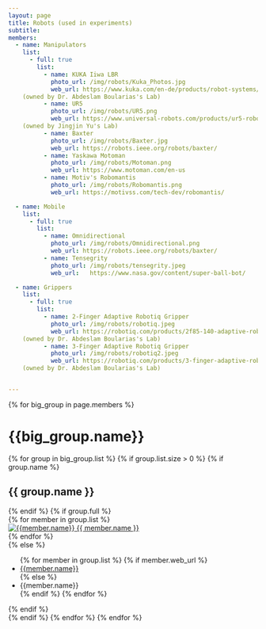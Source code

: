 ```yaml
---
layout: page
title: Robots (used in experiments)
subtitle:
members:       
  - name: Manipulators
    list:
      - full: true
        list:
          - name: KUKA Iiwa LBR 
            photo_url: /img/robots/Kuka_Photos.jpg
            web_url: https://www.kuka.com/en-de/products/robot-systems/industrial-robots/lbr-iiwa
	(owned by Dr. Abdeslam Boularias's Lab)
          - name: UR5 
            photo_url: /img/robots/UR5.png
            web_url: https://www.universal-robots.com/products/ur5-robot/
	(owned by Jingjin Yu's Lab)
          - name: Baxter
            photo_url: /img/robots/Baxter.jpg
            web_url: https://robots.ieee.org/robots/baxter/ 
          - name: Yaskawa Motoman
            photo_url: /img/robots/Motoman.png
            web_url: https://www.motoman.com/en-us
          - name: Motiv's Robomantis
            photo_url: /img/robots/Robomantis.png
            web_url: https://motivss.com/tech-dev/robomantis/

  - name: Mobile
    list:
      - full: true
        list:
          - name: Omnidirectional
            photo_url: /img/robots/Omnidirectional.png
            web_url: https://robots.ieee.org/robots/baxter/ 
          - name: Tensegrity
            photo_url: /img/robots/tensegrity.jpeg
            web_url:   https://www.nasa.gov/content/super-ball-bot/

  - name: Grippers
    list:
      - full: true
        list:
          - name: 2-Finger Adaptive Robotiq Gripper 
            photo_url: /img/robots/robotiq.jpeg
            web_url: https://robotiq.com/products/2f85-140-adaptive-robot-gripper
	(owned by Dr. Abdeslam Boularias's Lab)
          - name: 3-Finger Adaptive Robotiq Gripper 
            photo_url: /img/robots/robotiq2.jpeg
            web_url: https://robotiq.com/products/3-finger-adaptive-robot-gripper
	(owned by Dr. Abdeslam Boularias's Lab)


---
```


<div class="row">
  {% for big_group in page.members %}
    <h1> {{big_group.name}} </h1>
    {% for group in big_group.list %}
    {% if group.list.size > 0 %}
      {% if group.name %}
        <h2>{{ group.name }}</h2>
      {% endif %}
      {% if group.full %}
      <div class="row member-row">
        {% for member in group.list %}
          <div class="col-xl-3 col-lg-3 col-md-3 text-center col-sm-6 col-xs-6 member-col">
            <a target="_blank" href="{{ member.web_url }}">
              <img class="img-responsive" src="{{ member.photo_url }}" alt="{{member.name}}">
            </a>
            <a target="_blank" href="{{ member.web_url }}">
              {{ member.name }}
            </a>
          </div>
        {% endfor %}
      </div>
      {% else %}
        <ul>
          {% for member in group.list %}
            {% if member.web_url %}
              <li><a href="{{member.web_url}}"> {{member.name}} </a></li>
            {% else %}
              <li><a> {{member.name}} </a></li>
            {% endif %}
          {% endfor %}
        </ul>
      {% endif %}
    <br>
    {% endif %}
    {% endfor %}
  {% endfor %}
</div>


<!-- <h3 id="undergraduate-students">Undergraduate students</h3>
<ul>
</ul>
</div> -->

<!-- <h2 id="collaborators">Collaborators</h2> -->
<!-- <ul>
  <li><a href="https://www.cs.cmu.edu/~astein/">Aaron Steinfeld</a></li>
  <li><a href="https://www.cs.cmu.edu/~kkitani/">Kris Kitani</a></li>
  <li><a href="http://www.lauravherlant.com/">Laura Herlant</a></li>
</ul> -->
